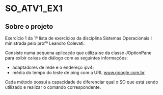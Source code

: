 # SO_ATV1_EX1

## Sobre o projeto
Exercício 1 da 1ª lista de exercícios da disciplina Sistemas Operacionais I ministrada pelo profº Leandro Colevati.

Consiste numa pequena aplicação que utiliza-se da classe JOptionPane para exibir caixas de diálogo com as seguintes informações:
* adaptadores de rede e o endereço ipv4;
* média do tempo do teste de ping com a URL www.google.com.br

Cada método possui a capacidade de diferenciar qual o SO que está sendo utilizado e realizar o comando correspondente.
